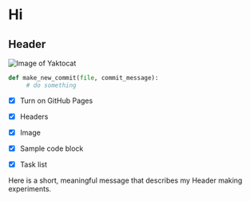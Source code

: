 # Hi
## Header






![Image of Yaktocat](https://octodex.github.com/images/yaktocat.png) 





```python
def make_new_commit(file, commit_message):
     # do something
```


- [x] Turn on GitHub Pages
- [x] Headers
- [x] Image
- [x] Sample code block
- [x] Task list


























Here is a short, meaningful message that describes my Header making experiments.
